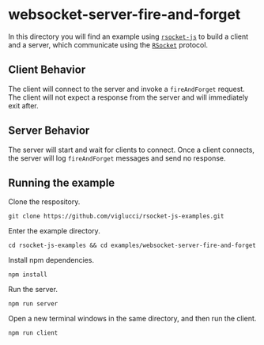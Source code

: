 # websocket-server-fire-and-forget

In this directory you will find an example using [`rsocket-js`](https://github.com/rsocket/rsocket-js) to build a client and a server, which communicate using the [`RSocket`](https://rsocket.io/) protocol.

## Client Behavior

The client will connect to the server and invoke a `fireAndForget` request. The client will not expect a response from the server and will immediately exit after.

## Server Behavior

The server will start and wait for clients to connect. Once a client connects, the server will log `fireAndForget` messages and send no response.

## Running the example

Clone the respository.

```
git clone https://github.com/viglucci/rsocket-js-examples.git
```

Enter the example directory.

```
cd rsocket-js-examples && cd examples/websocket-server-fire-and-forget
```

Install npm dependencies.

```
npm install
```

Run the server.

```
npm run server
```

Open a new terminal windows in the same directory, and then run the client.

```
npm run client
```
